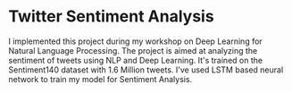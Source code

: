 # Twitter Sentiment Analysis

I implemented this project during my workshop on Deep Learning for Natural Language Processing. The project is aimed at analyzing the sentiment of tweets using NLP and Deep Learning. It's trained on the Sentiment140 dataset with 1.6 Million tweets. I've used LSTM based neural network to train my model for Sentiment Analysis.
